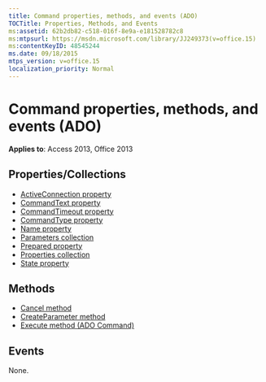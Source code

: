 ```yaml
---
title: Command properties, methods, and events (ADO)
TOCTitle: Properties, Methods, and Events
ms:assetid: 62b2db82-c518-016f-8e9a-e181528782c8
ms:mtpsurl: https://msdn.microsoft.com/library/JJ249373(v=office.15)
ms:contentKeyID: 48545244
ms.date: 09/18/2015
mtps_version: v=office.15
localization_priority: Normal
---
```


# Command properties, methods, and events (ADO)


**Applies to**: Access 2013, Office 2013

## Properties/Collections

- [ActiveConnection property](activeconnection-property-ado.md)
- [CommandText property](commandtext-property-ado.md)
- [CommandTimeout property](commandtimeout-property-ado.md)
- [CommandType property](commandtype-property-ado.md)
- [Name property](name-property-ado.md)
- [Parameters collection](parameters-collection-ado.md)
- [Prepared property](prepared-property-ado.md)
- [Properties collection](properties-collection-ado.md)
- [State property](state-property-ado.md)

## Methods

- [Cancel method](cancel-method-ado.md)
- [CreateParameter method](createparameter-method-ado.md)
- [Execute method (ADO Command)](https://docs.microsoft.com/office/vba/access/concepts/miscellaneous/execute-method-ado-command)

## Events

None.


